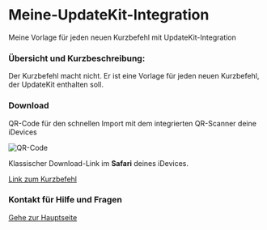 # Meine-UpdateKit-Integration

Meine Vorlage für jeden neuen Kurzbefehl mit UpdateKit-Integration

###  Übersicht und Kurzbeschreibung:

Der Kurzbefehl macht nicht. Er ist eine Vorlage für jeden neuen Kurzbefehl, der UpdateKit enthalten soll.

### Download

QR-Code für den schnellen Import mit dem integrierten QR-Scanner deine iDevices

![QR-Code](?resize=300&classes=caption "Link zum Download / Import in der Kurzbefehle-App")

Klassischer Download-Link im **Safari** deines iDevices.

[Link zum Kurzbefehl]()

### Kontakt für Hilfe und Fragen

[Gehe zur Hauptseite](https://github.com/P8DFxKfyJB/MeinUpdatKit/blob/master/README.md)
